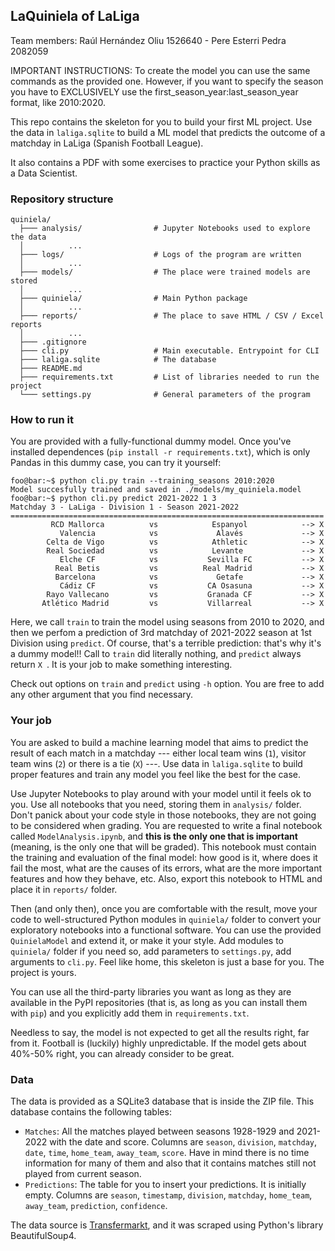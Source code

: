 ## LaQuiniela of LaLiga

Team members: Raúl Hernández Oliu 1526640 - Pere Esterri Pedra 2082059

IMPORTANT INSTRUCTIONS: To create the model you can use the same commands as the provided one. However, if you want to specify the season you have to EXCLUSIVELY use the first_season_year:last_season_year format, like 2010:2020.

This repo contains the skeleton for you to build your first ML project. Use the data in `laliga.sqlite` to build a ML model that predicts the outcome of a matchday in LaLiga (Spanish Football League).

It also contains a PDF with some exercises to practice your Python skills as a Data Scientist.

### Repository structure

```
quiniela/
  ├─── analysis/				# Jupyter Notebooks used to explore the data
  │          ...
  ├─── logs/					# Logs of the program are written
  │          ...
  ├─── models/					# The place were trained models are stored
  │          ...
  ├─── quiniela/				# Main Python package
  │          ...
  ├─── reports/					# The place to save HTML / CSV / Excel reports
  │          ...
  ├─── .gitignore
  ├─── cli.py					# Main executable. Entrypoint for CLI
  ├─── laliga.sqlite			# The database
  ├─── README.md
  ├─── requirements.txt			# List of libraries needed to run the project
  └─── settings.py				# General parameters of the program
```

### How to run it

You are provided with a fully-functional dummy model. Once you've installed dependences (`pip install -r requirements.txt`), which is only Pandas in this dummy case, you can try it yourself:

```console
foo@bar:~$ python cli.py train --training_seasons 2010:2020
Model succesfully trained and saved in ./models/my_quiniela.model
foo@bar:~$ python cli.py predict 2021-2022 1 3
Matchday 3 - LaLiga - Division 1 - Season 2021-2022
======================================================================
         RCD Mallorca          vs            Espanyol            --> X
           Valencia            vs             Alavés             --> X
        Celta de Vigo          vs            Athletic            --> X
        Real Sociedad          vs            Levante             --> X
           Elche CF            vs           Sevilla FC           --> X
          Real Betis           vs          Real Madrid           --> X
          Barcelona            vs             Getafe             --> X
           Cádiz CF            vs           CA Osasuna           --> X
        Rayo Vallecano         vs           Granada CF           --> X
       Atlético Madrid         vs           Villarreal           --> X
```

Here, we call `train` to train the model using seasons from 2010 to 2020, and then we perfom a prediction of 3rd matchday of 2021-2022 season at 1st Division using `predict`. Of course, that's a terrible prediction: that's why it's a dummy model!! Call to `train` did literally nothing, and `predict` always return `X `. It is your job to make something interesting.

Check out options on `train` and `predict` using `-h` option. You are free to add any other argument that you find necessary.

### Your job

You are asked to build a machine learning model that aims to predict the result of each match in a matchday --- either local team wins (`1`), visitor team wins (`2`) or there is a tie (`X`) ---. Use data in `laliga.sqlite` to build proper features and train any model you feel like the best for the case.

Use Jupyter Notebooks to play around with your model until it feels ok to you. Use all notebooks that you need, storing them in `analysis/` folder. Don't panick about your code style in those notebooks, they are not going to be considered when grading. You are requested to write a final notebook called `ModelAnalysis.ipynb`, and **this is the only one that is important** (meaning, is the only one that will be graded). This notebook must contain the training and evaluation of the final model: how good is it, where does it fail the most, what are the causes of its errors, what are the more important features and how they behave, etc. Also, export this notebook to HTML and place it in `reports/` folder.

Then (and only then), once you are comfortable with the result, move your code to well-structured Python modules in `quiniela/` folder to convert your exploratory notebooks into a functional software. You can use the provided `QuinielaModel` and extend it, or make it your style. Add modules to `quiniela/` folder if you need so, add parameters to `settings.py`, add arguments to `cli.py`. Feel like home, this skeleton is just a base for you. The project is yours.

You can use all the third-party libraries you want as long as they are available in the PyPI repositories (that is, as long as you can install them with `pip`) and you explicitly add them in `requirements.txt`.

Needless to say, the model is not expected to get all the results right, far from it. Football is (luckily) highly unpredictable. If the model gets about 40%-50% right, you can already consider to be great.

### Data

The data is provided as a SQLite3 database that is inside the ZIP file. This database contains the following tables:

- `Matches`: All the matches played between seasons 1928-1929 and 2021-2022 with the date and score. Columns are `season`, `division`, `matchday`, `date`, `time`, `home_team`, `away_team`, `score`. Have in mind there is no time information for many of them and also that it contains matches still not played from current season.
- `Predictions`: The table for you to insert your predictions. It is initially empty. Columns are `season`, `timestamp`, `division`, `matchday`, `home_team`, `away_team`, `prediction`, `confidence`.

The data source is [Transfermarkt](https://www.transfermarkt.com/), and it was scraped using Python's library BeautifulSoup4.
